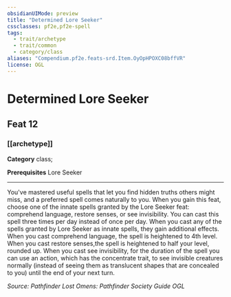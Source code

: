 ```yaml
---
obsidianUIMode: preview
title: "Determined Lore Seeker"
cssclasses: pf2e,pf2e-spell
tags:
  - trait/archetype
  - trait/common
  - category/class
aliases: "Compendium.pf2e.feats-srd.Item.OyOpHPOXC08bffVR"
license: OGL
---
```

# Determined Lore Seeker
## Feat 12
### [[archetype]]

**Category** class; 



**Prerequisites** Lore Seeker
* * *
You've mastered useful spells that let you find hidden truths others might miss, and a preferred spell comes naturally to you. When you gain this feat, choose one of the innate spells granted by the Lore Seeker feat: comprehend language, restore senses, or see invisibility. You can cast this spell three times per day instead of once per day. When you cast any of the spells granted by Lore Seeker as innate spells, they gain additional effects. When you cast comprehend language, the spell is heightened to 4th level. When you cast restore senses,the spell is heightened to half your level, rounded up. When you cast see invisibility, for the duration of the spell you can use an action, which has the concentrate trait, to see invisible creatures normally (instead of seeing them as translucent shapes that are concealed to you) until the end of your next turn.

*Source: Pathfinder Lost Omens: Pathfinder Society Guide*
*OGL*